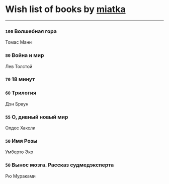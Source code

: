 # Wish list of books by [miatka](http://vk.com/id35140437)
---

### `100` Волшебная гора
Томас Манн

### `80` Война и мир
Лев Толстой

### `70` 18 минут

### `60` Трилогия
Дэн Браун

### `55` О, дивный новый мир
Олдос Хаксли

### `50` Имя Розы
Умберто Эко

### `50` Вынос мозга. Рассказ судмедэксперта

Рю Мураками

